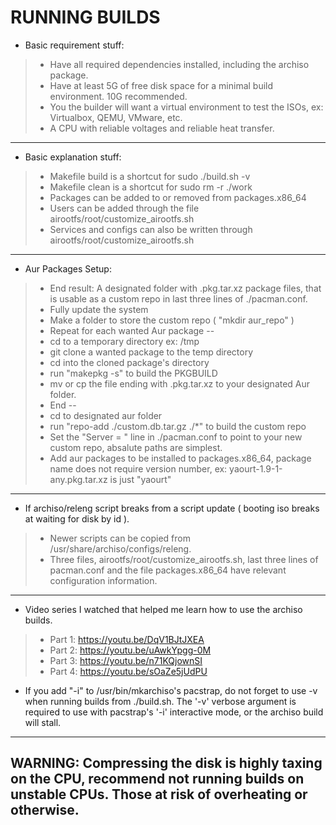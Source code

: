 
RUNNING BUILDS
=============================================================================
 * Basic requirement stuff:
  >- Have all required dependencies installed, including the archiso package.
  >- Have at least 5G of free disk space for a minimal build environment. 10G
    recommended.
  >- You the builder will want a virtual environment to test the ISOs, 
    ex: Virtualbox, QEMU, VMware, etc.
  >- A CPU with reliable voltages and reliable heat transfer.
-----------------------------------------------------------------------------
 * Basic explanation stuff:
  >- Makefile build is a shortcut for sudo ./build.sh -v 
  >- Makefile clean is a shortcut for sudo rm -r ./work
  >- Packages can be added to or removed from packages.x86_64
  >- Users can be added through the file airootfs/root/customize_airootfs.sh
  >- Services and configs can also be written through
    airootfs/root/customize_airootfs.sh
-----------------------------------------------------------------------------
 * Aur Packages Setup:
  >- End result: A designated folder with <package>.pkg.tar.xz package files,
    that is usable as a custom repo in last three lines of ./pacman.conf.
  >- Fully update the system
  >- Make a folder to store the custom repo ( "mkdir aur_repo" )
  >- Repeat for each wanted Aur package --
  >- cd to a temporary directory ex: /tmp
  >- git clone a wanted package to the temp directory
  >- cd into the cloned package's directory 
  >- run "makepkg -s" to build the PKGBUILD
  >- mv or cp the file ending with .pkg.tar.xz to your designated Aur folder.
  >- End --
  >- cd to designated aur folder
  >- run "repo-add ./custom.db.tar.gz ./*" to build the custom repo
  >- Set the "Server = " line in ./pacman.conf to point to your new custom repo,
     absalute paths are simplest.
  >- Add aur packages to be installed to packages.x86_64, package name does not 
     require version number, ex: yaourt-1.9-1-any.pkg.tar.xz is just "yaourt"
-----------------------------------------------------------------------------
 * If archiso/releng script breaks from a script update ( booting iso breaks
    at waiting for disk by id ).
  >- Newer scripts can be copied from /usr/share/archiso/configs/releng.
  >- Three files, airootfs/root/customize_airootfs.sh, last three lines of
    pacman.conf and the file packages.x86_64 have relevant 
    configuration information.
-----------------------------------------------------------------------------
 * Video series I watched that helped me learn how to use the archiso builds.
  >- Part 1: https://youtu.be/DqV1BJtJXEA
  >- Part 2: https://youtu.be/uAwkYpgg-0M
  >- Part 3: https://youtu.be/n71KQjownSI
  >- Part 4: https://youtu.be/sOaZe5jUdPU
 * If you add "-i" to /usr/bin/mkarchiso's pacstrap, do not forget to use -v
  when running builds from ./build.sh. The '-v' verbose argument is required 
  to use with pacstrap's '-i' interactive mode, or the archiso build will 
  stall.
-----------------------------------------------------------------------------
WARNING: Compressing the disk is highly taxing on the CPU,
  recommend not running builds on unstable CPUs. Those at risk of
  overheating or otherwise.
-----------------------------------------------------------------------------
